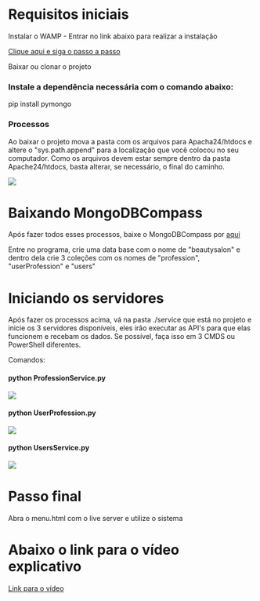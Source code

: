 <h1>Requisitos iniciais</h1>
<p>Instalar o WAMP - Entrar no link abaixo para realizar a instalação</p>
<a href="https://blog.templatetoaster.com/how-to-install-wamp/">Clique aqui e siga o passo a passo</a>
<p>Baixar ou clonar o projeto</p>
<h3>Instale a dependência necessária com o comando abaixo:</h3>
<p>pip install pymongo</p>
<h3>Processos</h3>
<p>Ao baixar o projeto mova a pasta com os arquivos para Apacha24/htdocs e altere o "sys.path.append" para a localização que você colocou no seu computador. Como os arquivos devem estar sempre dentro da pasta Apache24/htdocs, basta alterar, se necessário, o final do caminho.</p>
<img style="max-width: 100%" src="https://imgur.com/EHnDHJy.jpg"/>
<h1>Baixando MongoDBCompass</h1>
<p>Após fazer todos esses processos, baixe o MongoDBCompass por <a href="https://www.mongodb.com/try/download/shell">aqui</a></p>
<p>Entre no programa, crie uma data base com o nome de "beautysalon" e dentro dela crie 3 coleções com os nomes de "profession", "userProfession" e "users"</p>
<h1>Iniciando os servidores</h1>
<p>Após fazer os processos acima, vá na pasta ./service que está no projeto e inicie os 3 servidores disponíveis, eles irão executar as API's 
para que elas funcionem e recebam os dados. Se possível, faça isso em 3 CMDS ou PowerShell diferentes.</p>
<p>Comandos: </p>
<h4>python ProfessionService.py</h4>
<img style="max-width: 100%" src="https://imgur.com/lFLpzV4.jpg"/>
<h4>python UserProfession.py</h4>
<img style="max-width: 100%" src="https://imgur.com/tcpdKpn.jpg"/>
<h4>python UsersService.py</h4>
<img style="max-width: 100%" src="https://imgur.com/UfKCnUM.jpg"/>
<h1>Passo final</h1>
<p>Abra o menu.html com o live server e utilize o sistema</p>
<h1>Abaixo o link para o vídeo explicativo</h1>
<a href="https://www.youtube.com/watch?v=rKV_KQ_xCB8&ab_channel=MateusDev">Link para o vídeo</a>
